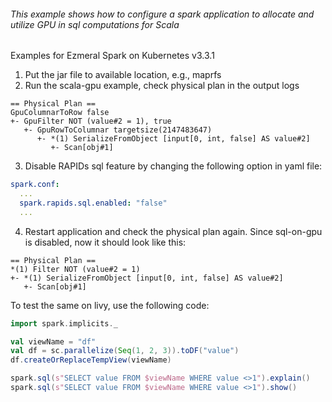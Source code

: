 ###### This example shows how to configure a spark application to allocate and utilize GPU in sql computations for Scala 
Examples for Ezmeral Spark on Kubernetes v3.3.1

1. Put the jar file to available location, e.g., maprfs
2. Run the scala-gpu example, check physical plan in the output logs

```shell
== Physical Plan ==
GpuColumnarToRow false
+- GpuFilter NOT (value#2 = 1), true
   +- GpuRowToColumnar targetsize(2147483647)
      +- *(1) SerializeFromObject [input[0, int, false] AS value#2]
         +- Scan[obj#1]
```
3. Disable RAPIDs sql feature by changing the following option in yaml file:
```yaml
spark.conf:
  ...
  spark.rapids.sql.enabled: "false"
  ...
```
4. Restart application and check the physical plan again. Since sql-on-gpu is disabled, now it should look like this:
```shell
== Physical Plan ==
*(1) Filter NOT (value#2 = 1)
+- *(1) SerializeFromObject [input[0, int, false] AS value#2]
   +- Scan[obj#1]
```


To test the same on livy, use the following code:
```scala
import spark.implicits._

val viewName = "df"
val df = sc.parallelize(Seq(1, 2, 3)).toDF("value")
df.createOrReplaceTempView(viewName)

spark.sql(s"SELECT value FROM $viewName WHERE value <>1").explain()
spark.sql(s"SELECT value FROM $viewName WHERE value <>1").show()
```